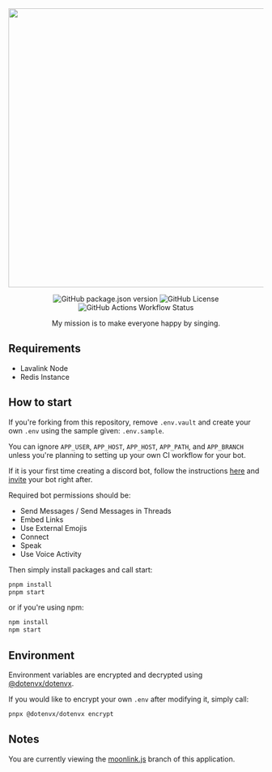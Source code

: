 <div align="center">

<a href="https://vivy.gavenda.dev" rel="noopener" target="_blank">
  <img width="550" src="https://vivy.gavenda.dev/vivy.png">
</a>

![GitHub package.json version](https://img.shields.io/github/package-json/v/gavenda/vivy?style=for-the-badge)
![GitHub License](https://img.shields.io/github/license/gavenda/vivy?style=for-the-badge)
![GitHub Actions Workflow Status](https://img.shields.io/github/actions/workflow/status/gavenda/vivy/deploy.yml?style=for-the-badge)

My mission is to make everyone happy by singing.

</div>

## Requirements

- Lavalink Node
- Redis Instance

## How to start

If you're forking from this repository, remove `.env.vault` and create your own `.env` using the sample given: `.env.sample`.

You can ignore `APP_USER`, `APP_HOST`, `APP_HOST`, `APP_PATH`, and `APP_BRANCH` unless you're planning to setting up your own CI workflow for your bot.

If it is your first time creating a discord bot, follow the instructions [here](https://discordjs.guide/preparations/setting-up-a-bot-application.html) and [invite](https://discordjs.guide/preparations/adding-your-bot-to-servers.html#bot-invite-links) your bot right after.

Required bot permissions should be:

- Send Messages / Send Messages in Threads
- Embed Links
- Use External Emojis
- Connect
- Speak
- Use Voice Activity

Then simply install packages and call start:

```bash
pnpm install
pnpm start
```

or if you're using npm:

```bash
npm install
npm start
```

## Environment

Environment variables are encrypted and decrypted using [@dotenvx/dotenvx](https://github.com/dotenvx/dotenvx).

If you would like to encrypt your own `.env` after modifying it, simply call:

```bash
pnpx @dotenvx/dotenvx encrypt
```

## Notes

You are currently viewing the [moonlink.js](https://github.com/Ecliptia/moonlink.js) branch of this application.
